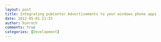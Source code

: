```yaml
---
layout: post
title: Integrating pubCenter Advertisements to your windows phone apps 
date: 2012-05-01 21:33
author: kunruch
comments: true
categories: [Development]
---
```


